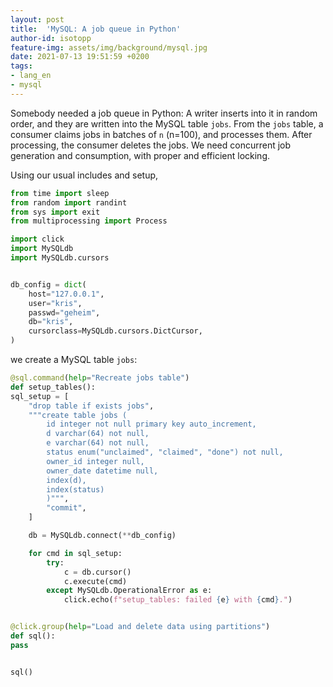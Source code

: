 ```yaml
---
layout: post
title:  'MySQL: A job queue in Python'
author-id: isotopp
feature-img: assets/img/background/mysql.jpg
date: 2021-07-13 19:51:59 +0200
tags:
- lang_en
- mysql
---
```


Somebody needed a job queue in Python: A writer inserts into it in random order, and they are written into the MySQL table `jobs`. From the `jobs` table, a consumer claims jobs in batches of `n` (n=100), and processes them. After processing, the consumer deletes the jobs. We need concurrent job generation and consumption, with proper and efficient locking.

Using our usual includes and setup,

```python
from time import sleep
from random import randint
from sys import exit
from multiprocessing import Process

import click
import MySQLdb
import MySQLdb.cursors


db_config = dict(
    host="127.0.0.1",
    user="kris",
    passwd="geheim",
    db="kris",
    cursorclass=MySQLdb.cursors.DictCursor,
)
```
we create a MySQL table `jobs`:

```python
@sql.command(help="Recreate jobs table")
def setup_tables():
sql_setup = [
    "drop table if exists jobs",
    """create table jobs (
        id integer not null primary key auto_increment,
        d varchar(64) not null,
        e varchar(64) not null,
        status enum("unclaimed", "claimed", "done") not null,
        owner_id integer null,
        owner_date datetime null,
        index(d),
        index(status)
        )""",
        "commit",
    ]

    db = MySQLdb.connect(**db_config)

    for cmd in sql_setup:
        try:
            c = db.cursor()
            c.execute(cmd)
        except MySQLdb.OperationalError as e:
            click.echo(f"setup_tables: failed {e} with {cmd}.")


@click.group(help="Load and delete data using partitions")
def sql():
pass


sql()
```